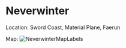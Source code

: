# Neverwinter
Location: Sword Coast, Material Plane, Faerun

Map: 
![NeverwinterMapLabels](<../../../IMAGES/NeverwinterMapLabels.jpg>)